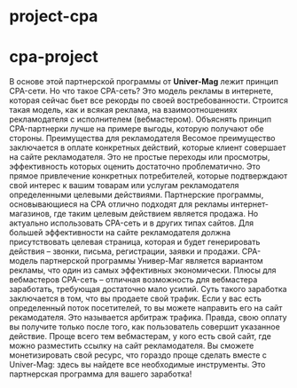 ﻿# project-cpa
# cpa-project


В основе этой партнерской программы от <b>Univer-Mag</b> лежит принцип CPA-сети. Но что такое CPA-сеть? Это модель рекламы в интернете, которая сейчас бьет все рекорды по своей востребованности. Строится такая модель, как и всякая реклама, на взаимоотношениях рекламодателя с исполнителем (вебмастером). Объяснять принцип CPA-партнерки лучше на примере выгоды, которую получают обе стороны.
Преимущества для рекламодателя
Весомое преимущество заключается в оплате конкретных действий, которые клиент совершает на сайте рекламодателя. Это не простые переходы или просмотры, эффективность которых оценить достаточно проблематично. Это прямое привлечение конкретных потребителей, которые подтверждают свой интерес к вашим товарам или услугам рекламодателя определенными целевыми действиями.
Партнерские программы, основывающиеся на CPA отлично подходят для рекламы интернет-магазинов, где таким целевым действием является продажа. Но актуально использовать CPA-сеть и в других типах сайтов. Для большей эффективности на сайте рекламодателя должна присутствовать целевая страница, которая и будет генерировать действия – звонки, письма, регистрации, заявки и продажи. CPA-модель партнерской программы Универ-Маг является вариантом рекламы, что один из самых эффективных экономически.
Плюсы для вебмастеров
CPA-сеть – отличная возможность для вебмастера заработать, требующая достаточно мало усилий. Суть такого заработка заключается в том, что вы продаете свой трафик. Если у вас есть определенный поток посетителей, то вы можете направить его на сайт рекамодателя. Это называется арбитраж трафика. Правда, свою оплату вы получите только после того, как пользователь совершит указанное действие.
Проще всего тем вебмастерам, у кого есть свой сайт, где можно разместить ссылку на сайт рекламодателя. Вы сможете монетизировать свой ресурс, что гораздо проще сделать вместе с Univer-Mag: здесь вы найдете все необходимые инструменты. Это партнерская программа для вашего заработка!


